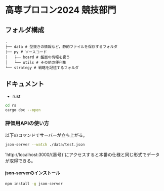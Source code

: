 # 高専プロコン2024 競技部門

## フォルダ構成

```
.
├── data # 型抜きの情報など，静的ファイルを保存するフォルダ
├── py # ソースコード
│   ├── board # 盤面の情報を扱う
│   └── utils # その他の便利集
└── strategy # 戦略を記述するフォルダ
```

## ドキュメント

- rust
```bash
cd rs
cargo doc --open
```

### 評価用APIの使い方
以下のコマンドでサーバーが立ち上がる。
```bash
json-server --watch ./data/test.json
```

'http://localhost:3000/{番号}`にアクセスすると本番の仕様と同じ形式でデータが取得できる。

#### json-serverのインストール
```bash
npm install -g json-server
```

